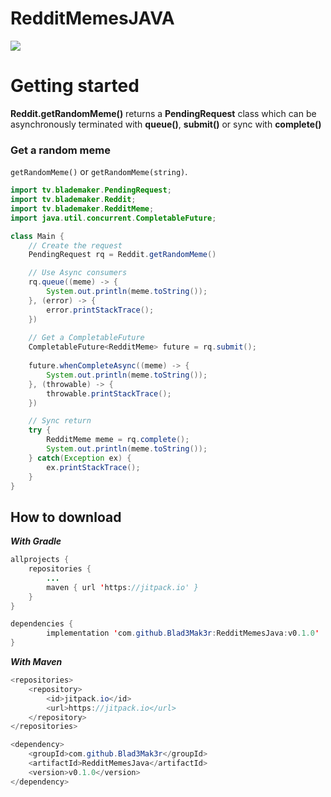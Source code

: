 # RedditMemesJAVA
[![](https://jitpack.io/v/Blad3Mak3r/RedditMemesJava.svg)](https://jitpack.io/#Blad3Mak3r/RedditMemesJava)

# Getting started
**Reddit.getRandomMeme()** returns a **PendingRequest** class which can be asynchronously terminated with **queue()**, **submit()** or sync with **complete()**

### Get a random meme

``getRandomMeme()`` or ``getRandomMeme(string)``.

```java
import tv.blademaker.PendingRequest;
import tv.blademaker.Reddit;
import tv.blademaker.RedditMeme;
import java.util.concurrent.CompletableFuture;

class Main {
    // Create the request
    PendingRequest rq = Reddit.getRandomMeme()

    // Use Async consumers
    rq.queue((meme) -> {
        System.out.println(meme.toString());
    }, (error) -> {
        error.printStackTrace();
    })
    
    // Get a CompletableFuture
    CompletableFuture<RedditMeme> future = rq.submit();
    
    future.whenCompleteAsync((meme) -> {
        System.out.println(meme.toString());
    }, (throwable) -> {
        throwable.printStackTrace();
    })

    // Sync return
    try {
        RedditMeme meme = rq.complete();
        System.out.println(meme.toString());
    } catch(Exception ex) {
        ex.printStackTrace();
    }
}
```

## How to download
***With Gradle***
```java
allprojects {
    repositories {
        ...
        maven { url 'https://jitpack.io' }
    }
}
```
```java
dependencies {
        implementation 'com.github.Blad3Mak3r:RedditMemesJava:v0.1.0'
}
```

***With Maven***
```java
<repositories>
    <repository>
        <id>jitpack.io</id>
        <url>https://jitpack.io</url>
    </repository>
</repositories>
```
```java
<dependency>
    <groupId>com.github.Blad3Mak3r</groupId>
    <artifactId>RedditMemesJava</artifactId>
    <version>v0.1.0</version>
</dependency>
```